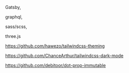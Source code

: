 Gatsby, 

graphql, 

sass/scss, 

three.js





https://github.com/hawezo/tailwindcss-theming

https://github.com/ChanceArthur/tailwindcss-dark-mode

https://github.com/debitoor/dot-prop-immutable

